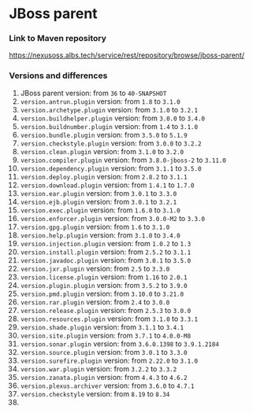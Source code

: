 # JBoss parent
### Link to Maven repository
https://nexusoss.albs.tech/service/rest/repository/browse/jboss-parent/
### Versions and differences
1. JBoss parent version: from `36` to `40-SNAPSHOT`
2. `version.antrun.plugin` version: from `1.8` to `3.1.0`
3. `version.archetype.plugin` version: from `3.1.0` to `3.2.1`
4. `version.buildhelper.plugin` version: from `3.0.0` to `3.4.0`
5. `version.buildnumber.plugin` version: from `1.4` to `3.1.0`
6. `version.bundle.plugin` version: from `3.5.0` to `5.1.9`
7. `version.checkstyle.plugin` version: from `3.0.0` to `3.2.2`
8. `version.clean.plugin` version: from `3.1.0` to `3.2.0`
9. `version.compiler.plugin` version: from `3.8.0-jboss-2` to `3.11.0`
10. `version.dependency.plugin` version: from `3.1.1` to `3.5.0`
11. `version.deploy.plugin` version: from `2.8.2` to `3.1.1`
12. `version.download.plugin` version: from `1.4.1` to `1.7.0`
13. `version.ear.plugin` version: from `3.0.1` to `3.3.0`
14. `version.ejb.plugin` version: from `3.0.1` to `3.2.1`
15. `version.exec.plugin` version: from `1.6.0` to `3.1.0`
16. `version.enforcer.plugin` version: from `3.0.0-M2` to `3.3.0`
17. `version.gpg.plugin` version: from `1.6` to `3.1.0`
18. `version.help.plugin` version: from `3.1.0` to `3.4.0`
19. `version.injection.plugin` version: from `1.0.2` to `1.3`
20. `version.install.plugin` version: from `2.5.2` to `3.1.1`
21. `version.javadoc.plugin` version: from `3.0.1` to `3.5.0`
22. `version.jxr.plugin` version: from `2.5` to `3.3.0`
23. `version.license.plugin` version: from `1.16` to `2.0.1`
24. `version.plugin.plugin` version: from `3.5.2` to `3.9.0`
25. `version.pmd.plugin` version: from `3.10.0` to `3.21.0`
26. `version.rar.plugin` version: from `2.4` to `3.0.0`
27. `version.release.plugin` version: from `2.5.3` to `3.0.0`
28. `version.resources.plugin` version: from `3.1.0` to `3.3.1`
29. `version.shade.plugin` version: from `3.1.1` to `3.4.1`
30. `version.site.plugin` version: from `3.7.1` to `4.0.0-M8`
31. `version.sonar.plugin` version: from `3.6.0.1398` to `3.9.1.2184`
32. `version.source.plugin` version: from `3.0.1` to `3.3.0`
33. `version.surefire.plugin` version: from `2.22.0` to `3.1.0`
34. `version.war.plugin` version: from `3.2.2` to `3.3.2`
35. `version.zanata.plugin` version: from `4.4.3` to `4.6.2`
36. `version.plexus.archiver` version: from `3.6.0` to `4.7.1`
37. `version.checkstyle` version: from `8.19` to `8.34`
38. 
